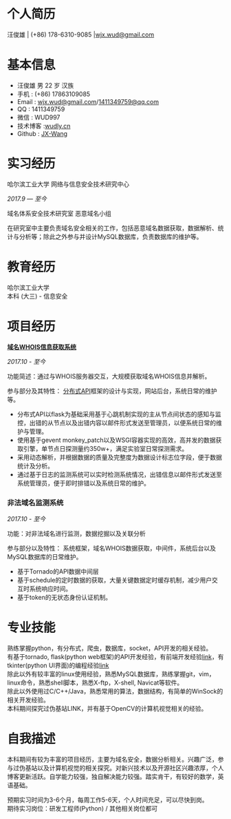# 个人简历

汪俊雄 | (+86) 178-6310-9085 |[wjx.wud@gmail.com](./../wjx.wud@gmail.com)

# 基本信息

- 汪俊雄 男 22 岁 汉族
- 手机 : (+86) 17863109085
- Email : [wjx.wud@gmail.com](mailto:wjx.wud@gmail.com)/[1411349759@qq.com](./../1411349759@qq.com)
- QQ : 1411349759
- 微信 : WUD997
- 技术博客 :[wudly.cn](http://www.wudly.cn/)
- Github : [JX-Wang](https://github.com/JX-Wang)

# 实习经历

哈尔滨工业大学 网络与信息安全技术研究中心

*2017.9 — 至今*

域名体系安全技术研究室 恶意域名小组

在研究室中主要负责域名安全相关的工作，包括恶意域名数据获取，数据解析、统计与分析等；除此之外参与并设计MySQL数据库，负责数据库的维护等。

# 教育经历

哈尔滨工业大学  
  本科 (大三) - 信息安全

# 项目经历

[**域名WHOIS信息获取系统**](https://github.com/JX-Wang/WHOISpy)

*2017.10 - 至今*  

功能简述：通过与WHOIS服务器交互，大规模获取域名WHOIS信息并解析。

参与部分及其特性：
[分布式API](https://github.com/JX-Wang/WHOIS_Distributed_API)框架的设计与实现，网站后台，系统日常的维护等。
- 分布式API以flask为基础采用基于心跳机制实现的主从节点间状态的感知与监控，出错的从节点以及出错内容以邮件形式发送至管理员，以便系统日常的维护与管理。
- 使用基于gevent monkey\_patch以及WSGI容器实现的高效，高并发的数据获取引擎，单节点日探测量约350w+，满足实验室日常探测需求。
- 采用动态解析，并根据数据的质量及完整度为数据设计标志位字段，便于数据统计及分析。
- 通过基于日志的监测系统可以实时检测系统情况，出错信息以邮件形式发送至系统管理员，便于即时排错以及系统日常的维护。

### 非法域名监测系统

*2017.10 - 至今*

功能：对非法域名进行监测，数据挖掘以及关联分析

参与部分以及特性：
系统框架，域名WHOIS数据获取，中间件，系统后台以及MySQL数据库的日常维护。
- 基于Tornado的API数据中间层
- 基于schedule的定时数据的获取，大量关键数据定时缓存机制，减少用户交互时系统响应时间。
- 基于token的无状态身份认证机制。


# 专业技能  
  熟练掌握python，有分布式，爬虫，数据库，socket，API开发的相关经验。  
  有基于tornado, flask(python web框架)的API开发经验，有前端开发经验[link](https://github.com/JX-Wang/Whois_Service)，有tkinter(python UI界面)的编程经验[link](https://github.com/JX-Wang/Dynamic-Sorting)  
  除此以外有较丰富的linux使用经验，熟悉MySQL数据库，熟练掌握git，vim，linux命令，熟悉shell脚本，熟悉X-ftp，X-shell, Navicat等软件。  
  除此以外使用过C/C++/Java，熟悉常用的算法，数据结构，有简单的WinSock的相关开发经验。  
  本科期间探究过伪基站LINK，并有基于OpenCV的计算机视觉相关的经验。  



# 自我描述
  本科期间有较为丰富的项目经历，主要为域名安全，数据分析相关。兴趣广泛，参与过伪基站以及计算机视觉的相关探究。对新兴技术以及开源社区兴趣浓厚，个人博客更新活跃。自学能力较强，独自解决能力较强。踏实肯干，有较好的数学，英语基础。  

  预期实习时间为3-6个月，每周工作5-6天，个人时间充足，可以尽快到岗。  
  期待实习岗位：研发工程师(Python) / 其他相关岗位都可  
